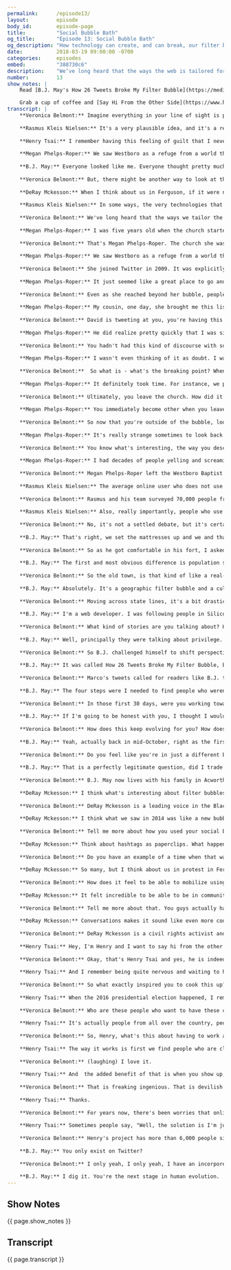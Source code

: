 ```yaml
---
permalink:      /episode13/
layout:         episode
body_id:        episode-page
title:          "Social Bubble Bath"
og_title:       "Episode 13: Social Bubble Bath"
og_description: "How technology can create, and can break, our filter bubbles."
date:           2018-03-19 09:00:00 -0700
categories:     episodes
embed:          "388730c6"
description:    "We’ve long heard that the ways the web is tailored for each user—how we search, what we’re shown, who we read and follow— reinforces walls between us. Veronica Belmont investigates how social media can create, and can break, our filter bubbles. Megan Phelps-Roper discusses the Westboro Baptist Church, and the bubbles that form both on and offline. B.J. May talks about the bubbles he encountered every day, in his Twitter feed, and tells us how he broke free. Rasmus Nielsen suggests social media isn’t the filter culprit we think it is. And, within the context of a divided America, DeRay McKesson argues that sometimes bubbles are what hold us together."
number:         13
show_notes: |
    Read [B.J. May's How 26 Tweets Broke My Filter Bubble](https://medium.com/@bjmay/how-26-tweets-broke-my-filter-bubble-88c1527517f3).

    Grab a cup of coffee and [Say Hi From the Other Side](https://www.hifromtheotherside.com/).
transcript: |
    **Veronica Belmont:** Imagine everything in your line of sight is preselected, that you're living in a box that blocks out whatever doesn't fit with your own identity. Online, we call that a filter bubble, and generally, we think it's a bad thing to be trapped in one. When you're in a filter bubble, you can miss out on seeing the perspective of others.
    
    **Rasmus Kleis Nielsen:** It's a very plausible idea, and it's a really important question.
    
    **Henry Tsai:** I remember having this feeling of guilt that I never had a conversation with someone who disagreed with me about the election.
    
    **Megan Phelps-Roper:** We saw Westboro as a refuge from a world that was full of Satanic people, and lies, and delusions that would lead us to Hell if we indulged them in any way.
    
    **B.J. May:** Everyone looked like me. Everyone thought pretty much like I thought, so, it was comfortable, you know.
    
    **Veronica Belmont:** But, there might be another way to look at this. Maybe sometimes, a bubble can actually be useful.
    
    **DeRay Mckesson:** When I think about us in Ferguson, if it were not for us like coming together, using social media as our own space, we wouldn't have ever begun the protest.
    
    **Rasmus Kleis Nielsen:** In some ways, the very technologies that some people feared would lead us to filter bubbles seem, in fact, to have the opposite consequences. 
    
    **Veronica Belmont:** We've long heard that the ways we tailor the web for each user, how we search, what we're shown, who we read and follow, is driving us apart from each other. Back in the mid-2000s, Google started auto-completing your search results, super handy. A little while later, other platforms caught on. Predict what the user wants to see and you get more clicks and more user activity. Filter bubbles were good for business. Then they were good for advertisers, and then for political campaigns, then good for propaganda bots. The bubbles have now been weaponized. Meanwhile, we're reading only the news we want, following only the people that align with our view of the world. Comforting, but also isolating. In this episode, we're leaning into how social media can create and can break our filter bubbles in both our online lives and in our offline ones. I'm Veronica Belmont and this is IRL Online Life Is Real Life, an original podcast from Mozilla. 
    
    **Megan Phelps-Roper:** I was five years old when the church started protesting, so I grew up talking about current events in light of the church's understanding of the Bible and memorizing chapters at a time, and then standing on a picket line almost daily, talking to people about these ideas. 
    
    **Veronica Belmont:** That's Megan Phelps-Roper. The church she was born into is the Westboro Baptist Church. That may ring a bell. They're often in the news, holding signs at the funerals of soldiers or picketing events that support gay people. It's easy to dislike everything the church stands for. Essentially, their MO is to argue that anything bad that happens, terror strikes, tsunamis, AIDS, it's all God's wrath. It's all punishment for being wicked. Megan grew up in that world view and believed it to be true. Westboro Church built an enormously powerful bubble around its members. 
    
    **Megan Phelps-Roper:** We saw Westboro as a refuge from a world that was full of satanic people and lies and delusions that would lead us to hell if we indulged them in any way. So I thought our message was the truth of God and the only hope for mankind.
    
    **Veronica Belmont:** She joined Twitter in 2009. It was explicitly to promote her church's views. The church encouraged it.
    
    **Megan Phelps-Roper:** It just seemed like a great place to go and preach and warn people about their sins.
    
    **Veronica Belmont:** Even as she reached beyond her bubble, people started reaching back. Ultimately, this would lead her to leaving the church forever. 
    
    **Megan Phelps-Roper:** My cousin, one day, she brought me this list, 100 Most Influential Jews on Twitter. Number two on that list was a man named David Abitbol. I was tweeting several people on the list, but he was the one who really responded, at first. I said something about Jewish customs being dead rote rituals that would lead them all to hell and he initially responded with a lot of hostility and anger, which was exactly what I expected because that was how things had always happened on the picket line.
    
    **Veronica Belmont:** David is tweeting at you, you're having this back and forth, it feels very aggressive. At what point did that start to change? How did you feel in that moment?
    
    **Megan Phelps-Roper:** He did realize pretty quickly that I was sincere, what I believe was the truth of God. His tone sort of changed, became a lot more like friendly barbs, instead of these angry insults. And then it sort of enabled us to start asking each other questions. He started asking me questions about our picket signs. I wanted to know about Jewish theology and their understanding of the world so that I could better refute it. I picketed him twice during this time. He came out to the picket line to chat, so I'm holding a "God Hates Jews" sign, he comes up and brings me this Israeli dessert that he brought from Jerusalem, where he lives, and I brought him peppermint chocolate. It was sort of moving to me in a way that I wasn't consciously aware of at the time. 
    
    **Veronica Belmont:** You hadn't had this kind of discourse with someone before. This is really the first time these seeds of doubt are becoming implanted in your mind.
    
    **Megan Phelps-Roper:** I wasn't even thinking of it as doubt. I wasn't aware in that moment that I was being changed, but when I was on Twitter, I was open in a way that just I never could be in real life. It just sort of gave me a window into other people's lives in a way that helped me see that they weren't what I was taught.
    
    **Veronica Belmont:**  So what is - what's the breaking point? When do you realize that things for you are different?
    
    **Megan Phelps-Roper:** It definitely took time. For instance, we protested funerals, and then being on Twitter, I would see the way that people responded to tragedy and I became increasingly uncomfortable celebrating tragedy. And I felt like "This doesn't seem quite right," and then another thing, "This doesn't seem quite right." And you know  it just became this sort of unraveling. 
    
    **Veronica Belmont:** Ultimately, you leave the church. How did it feel for you to finally burst that bubble?
    
    **Megan Phelps-Roper:** You immediately become other when you leave, so the day that I left there were several people who came and tried to talk me out of it, but once they realize that you won't be swayed away from making this decision, it's just over. You are basically disowned, shunned. They will have no relationship with you whatsoever. It's devastating, you know?  
    
    **Veronica Belmont:** So now that you're outside of the bubble, looking back in, what does that look like to you?
    
    **Megan Phelps-Roper:** It's really strange sometimes to look back at old videos of myself or current videos of my family and because, of course, there's a part of my brain that knows exactly what they're saying and where they're coming from and why they think the way that they do. It’s something I think about often is how can I help my family, who are still there, to question some of the ideas that they hold. And  they can change, and I know that they can.
    
    **Veronica Belmont:** You know what's interesting, the way you describe this, it sounds like you are actually the Rosetta Stone into the Westboro Baptist Church because you are able to reverse engineer their arguments in a way that most people on the outside don't have the ability to do.
    
    **Megan Phelps-Roper:** I had decades of people yelling and screaming and attacking, physically attacking, and threatening. Those things only pushed me even deeper into my ideology. The thing that changed me, or that helped me change and to see things differently, was people who took the time and had you know the willingness and the compassion to understand where I was coming from. It's so much more effective. We've talked about bubbles so much, I feel like we're being pushed deeper and deeper into our bubbles and thinking that the only answer is to yell louder, resist harder, and I think it's the opposite. It's the willingness to be vulnerable and have the conversation and to listen. 
    
    **Veronica Belmont:** Megan Phelps-Roper left the Westboro Baptist Church with her sister in 2012. You can still find her on Twitter. Last year, the Reuters Institute for the Study of Journalism published a report. They wanted to see to what extent social media did inflate filter bubbles, particularly around the kind of news information the average user consumed. Rasmus Nielsen helped write that report. He found that, as far as our news diets are concerned, Twitter and Facebook aren't the poison they're made out to be.
    
    **Rasmus Kleis Nielsen:** The average online user who does not use social media, use somewhere in between one or two different sources of online news per week, whereas those who use social media are exposed to significantly more different sources of online news.
    
    **Veronica Belmont:** Rasmus and his team surveyed 70,000 people from 36 countries. 
    
    **Rasmus Kleis Nielsen:** Also, really importantly, people who use social media are also engaging with sources from different ends of the political spectrum, if you will. More liberal and more conservative sources. In some ways, the very technologies that some people feared would lead us to filter bubbles, right now, at least as they have operated in recent years, seem in fact to have the opposite consequences. 
    
    **Veronica Belmont:** No, it's not a settled debate, but it's certainly interesting. And if we're talking about media diets, the stuff we consume and the stuff we don't, then we can make choices about what's in that diet. When I reached B.J. May, he was in the middle of a pretty big choice himself. B.J.'s employer offered him a chance to relocate and he took it. He moved his whole family to a suburb north of Atlanta, Georgia. Like he was literally in the middle of doing this, he was in a mostly empty house when we talked. 
    
    **B.J. May:** That's right, we set the mattresses up and we and that's our audio booth right now, is basically a pillow fort so that we could have some quiet.
    
    **Veronica Belmont:** So as he got comfortable in his fort, I asked him to compare his new town to his old one.
    
    **B.J. May:** The first and most obvious difference is population size. The town I'm moving to has a population of about 30,000 people and the town that I'm moving from has a population of 1,200 people. It's a very small, German farming town in Central Illinois I'm leaving and I'm moving to a Northern Atlanta suburb. It's a lot bigger. 
    
    **Veronica Belmont:** So the old town, is that kind of like a real-life filter bubble, then?
    
    **B.J. May:** Absolutely. It's a geographic filter bubble and a cultural filter bubble. Everyone looked like me, everyone thought pretty much like I thought, and it was easy to become comfortable to the point that complacency sets in you know? 
    
    **Veronica Belmont:** Moving across state lines, it's a bit drastic, but the move is really a culmination of something B.J.'s been working on for the past couple years. See, while B.J. lived in that little farming town, he started noticing how his world didn't match up with the one people were talking about on social.
    
    **B.J. May:** I'm a web developer. I was following people in Silicon Valley. I was following people in major metropolitan areas. And as I got connected to them, I realized that their stories were really not like mine.
    
    **Veronica Belmont:** What kind of stories are you talking about? How are they so different from your own personal experience?
    
    **B.J. May:** Well, principally they were talking about privilege. They were talking about prejudice. They were talking about discrimination. They were talking about sexism and racism. I just quite simply had not been exposed to those notions and I was in such a homogenous community for my whole life that I didn't have to watch anyone else experience them either.
    
    **Veronica Belmont:** So B.J. challenged himself to shift perspective and then came the spark. A string of tweets that changed everything. He posted an article on Medium about what happened next.
    
    **B.J. May:** It was called How 26 Tweets Broke My Filter Bubble, but those 26 tweets came from a guy, a black man who is a developer. His name is Marco Rogers. 
    
    **Veronica Belmont:** Marco's tweets called for readers like B.J. to break their bubbles through a series of steps. B.J. outlined the four steps and decided he would do just that.
    
    **B.J. May:** The four steps were I needed to find people who weren't like me. That was the first thing. The second one was I was going to follow one of those people every single day for 30 days. For a whole month, I'm going to follow one new account every single day and I'm going to keep following each of them for no fewer than 30 days. I wanted to expose myself to whatever they were talking about. I wanted to find accounts that would make me uncomfortable, that would challenge the boundaries of my own belief system and force myself to be exposed to those. The third rule was I wouldn't engage with them in any fashion, apart from just reading. I would not ask them questions, I would not demand that they clarify their position, I would not make them define things or debate with them. I would not interact in any way apart from just reading. And then finally, the fourth rule was that I would engage in my own self-study when I did encounter terms or concepts that were foreign to me. That kind of goes along with the third rule. And all those rules were based on how I saw people interacting in this space and getting burned. When someone was doing this wrong, when someone was interacting with these more marginalized groups and getting shouted out of the room, it was because they weren't doing these things. That was my observation there. 
    
    **Veronica Belmont:** In those first 30 days, were you working towards a finish line? Did you think at the end of the 30 days that was going to be the bubble popped or was there a goal you were working towards?
    
    **B.J. May:** If I'm going to be honest with you, I thought I would be done with it and walk away from it and be able to get myself a sticker star, and maybe I'll get a pat on the back and people will think I'm very smart and a really great ally and that will be the end of that. That's not how it works at all. I had to make those things permanent. I loosened up the rules just a little bit on how much I would interact with these various marginalized group members, but I still try and listen more than I speak.
    
    **Veronica Belmont:** How does this keep evolving for you? How does online culture affect these choices you're making, like the #metoo movement, for instance, these new cultural moments continue to happen. Are you trying to stay up to date on all of these?
    
    **B.J. May:** Yeah, actually back in mid-October, right as the first set of high-profile workplace harassment cases started to get circulated, I unfollowed anyone who identifies as a man on Twitter. So I've been doing that for a couple months now and I've got to tell you, Twitter's a little better. It is. 
    
    **Veronica Belmont:** Do you feel like you're in just a different bubble now?
    
    **B.J. May:** That is a perfectly legitimate question, did I trade one bubble for another right?. I've had a couple people suggest exactly that to me. Based on the fact that all my friends and family that I've had for years, that many of my coworkers remain in the worldview from whence I originated you know, I don't think that that's actually the case. I don't think that I've actually fully traded one bubble for another. I don't exist only on Twitter. I didn't trade one life for another, I traded a set of Twitter followers and Twitter accounts for another. These social media tools that we have at our disposal, they're powerful, but you have to be intentional about your usage of them. If they are just passive reinforcements of the worldview that you already have and the worldview of the people around you, then that filter bubble stops becoming a bubble and becomes a prison. Just do it on purpose. Don't let the voices that come to you and the opinions that impact you just happen. Look at them and inspect them and challenge them and decide if they're worth keeping or not.
    
    **Veronica Belmont:** B.J. May now lives with his family in Acworth, Georgia. He says he picked Georgia deliberately because he wanted his kids to be exposed to a wider diversity of people and perspectives. There's a link to B.J.'s Medium post, How 26 Tweets Broke My Filter Bubble, in the show notes to this episode. Find it at IRLPodcast.org. I'm Veronica Belmont and this is IRL Online Life Is Real Life. Not everybody inside a bubble thinks they're trapped. For the powerless, being able to access a community, a feedback chamber can be empowering. 
    
    **DeRay Mckesson:** I think what's interesting about filter bubbles is how they're created. I think we often talk about them as these static things that always exist. 
    
    **Veronica Belmont:** DeRay Mckesson is a leading voice in the Black Lives Matter movement. He's a pro at merging on-the-streets activism with really effective social media outreach. Deray was there at the very start of Black Lives Matter and he saw right away not all filter bubbles are created equal.
    
    **DeRay Mckesson:** I think what we saw in 2014 was like a new bubble emerge, that people had obviously used Twitter as a mechanism for social good in other places, at mass scale in other countries. There weren't automatically a set of activists who like understood how to protest and stand in the street the way that it was happening in real time. A filter bubble was emerging, like a community all of a sudden had just begun to form.
    
    **Veronica Belmont:** Tell me more about how you used your social bubble to your advantage.
    
    **DeRay Mckesson:** Think about hashtags as paperclips. What happened in the early days, it was Mike Brown, it was Ferguson. Those were the first two hashtags before we started using Black Lives Matter. Those hashtags became the primary organizing tool, the way that we rallied thousands of people on the street and moved them, but in those early days it was just so new for people that we were able to use the nascency of hashtags and things like that for social justice to really mobilize.
    
    **Veronica Belmont:** Do you have an example of a time when that was especially useful?
    
    **DeRay Mckesson:** So many, but I think about us in protest in Ferguson. One of the nights of the single biggest protest, me and three of my friends were standing on a corner, nobody's there, and we start Tweeting "People need to come. There's something happening." A couple thousand people come literally because the three of us just said, "This is the place to be." That happened a lot you know, where we could move big groups of people by delivering the message in the right way.
    
    **Veronica Belmont:** How does it feel to be able to mobilize using a platform like social media, like Twitter. 
    
    **DeRay Mckesson:** It felt incredible to be able to be in community with people and not necessarily need to know their faces, but you can know their hearts by what was happening online. Like it was really powerful because we were just connected so quickly and we could get feedback so quickly. So you think about the people in Palestine taught us how to deal with teargas before anybody came and did a training in St. Louis, and that was powerful.
    
    **Veronica Belmont:** Tell me more about that. You guys actually had conversations with other groups about how to handle these kinds of situations?
    
    **DeRay Mckesson:** Conversations makes it sound like even more coordinated and formal. We were just going through a crisis right and people reached out, being like, "Here's what you can do." There was people in Palestine that helped us with teargas. There was some of the Occupy people that helped us think about strategy in the street better. They could get to us pretty quickly right because all they had to do is DM us. There were these really experienced hackers who helped us secure our phones and our computers and it just happened in real time in a way that we weren't prepared for. We didn't know what was happening. Now we look back, we just knew people were coming to stand with us.
    
    **Veronica Belmont:** DeRay Mckesson is a civil rights activist and leader. He also hosts a social justice and politics podcast called Pod Save The People. So, are you ready to burst out of your bubble? Want a little help to get you started? There's a number of places online offering to help you do just that. 
    
    **Henry Tsai:** Hey, I'm Henry and I want to say hi from the other side. 
    
    **Veronica Belmont:** Okay, that's Henry Tsai and yes, he is indeed saying hi, to you specifically. He launched a bubble-busting website of sorts. It's called well Hi From The Other Side. Say you're a conservative and you want to get to know a liberal better, so you sign up on the website and answer a few questions. Henry's algorithm crunches some data and pairs you with someone. Then you commit to meeting offline, in the real world, and start a conversation. His program paired the first two volunteers last fall. 
    
    **Henry Tsai:** And I remember being quite nervous and waiting to hear back from them to see whether they even went through with the conversation. I think they did about two or three days later. It turns out they went to a pizza shop or a burger place at midnight, because that was the only time that the two of them were both available. You know both had said, independently, that they were surprised at how civil it was and how nice the other person was. And I'm proud to report, actually, that I haven't heard of a single negative experience. 
    
    **Veronica Belmont:** So what exactly inspired you to cook this up?
    
    **Henry Tsai:** When the 2016 presidential election happened, I remember having this feeling of guilt that I never had a conversation with someone who basically disagreed with me about the election. Then I was seeing on Facebook all these posts of people saying, "Wow. I really want to talk to someone on the other side."
    
    **Veronica Belmont:** Who are these people who want to have these conversations?
    
    **Henry Tsai:** It's actually people from all over the country, people from every state, many people from outside of the country trying to have these conversations, too. We have everyone from someone who's about to go off to college to retirees to schoolteachers to people working at restaurants. They go in without any idea of who the other person is, other than a name. We introduce people to each other as if they're two mutual friends of mine. I would say, "Hey, Veronica, meet Dominic and ne of you supported Hillary Clinton and the other one supported Donald Trump in the election. Here's some suggestions for having a good conversation." Then we kind of just send people off. 
    
    **Veronica Belmont:** So, Henry, what's this about having to work as a team to get free coffee?
    
    **Henry Tsai:** The way it works is first we find people who are close to each other and then we separately send each individual essentially half of the code they need to unlock the Starbucks gift card. 
    
    **Veronica Belmont:** (laughing) I love it.
    
    **Henry Tsai:** And  the added benefit of that is when you show up, you would have to work together, even for 30 seconds. There's research showing that if people work together towards anything, towards something, it kind of reorients their relationship. And I thought, "What a great way to get people on the right foot when they have their conversation."
    
    **Veronica Belmont:** That is freaking ingenious. That is devilish and fiendish and amazing. That's super smart. I love it. I love it.
    
    **Henry Tsai:** Thanks.
    
    **Veronica Belmont:** For years now, there's been worries that online everyone's being put into a filter bubble, so everyone's entrenched in their beliefs and most people don't or won't or can't escape, so what do you make of the attitude around this?
    
    **Henry Tsai:** Sometimes people say, "Well, the solution is I'm just going to get off Facebook," or, "The solution is I'm going to stop using Twitter." I think that's probably not the right approach. For me is what can we do to augment or build upon the tools that we have to make the experience better. 
    
    **Veronica Belmont:** Henry's project has more than 6,000 people signed up. He's been able to pair about 1,500 so far. Look it up at HiFromTheOtherSide.com. For better or for worse, there's no such thing as a bubble-free life. We're in a bubble bath. They form offline, like in Megan's case with the Westboro Baptist Church, and they form online, like B.J. found on his Twitter feed. Bubbles can be the thing that hold us together, like they do for DeRay, or they can be the thing keeping us apart, which Henry is trying to change. There's lots of small ways you can tweak your own bubble. You don't need to move your family to another state or even go for coffee with strangers. Say the news is weirdly depressing. You can seek out a good news aggregator. There's lots of them. If you get most of your news from social media, maybe it's time to audit the list of people you follow. Take stock of who they are and then seek out the voices you're missing. Then, listen. IRL is an original podcast from Mozilla, the not for profit behind the all-new Firefox browser. I'm Veronica Belmont and I'll see you online until we catch up again, IRL. Fun fact, I do actually only exist on Twitter.
    
    **B.J. May:** You only exist on Twitter?
    
    **Veronica Belmont:** I only yeah, I only yeah, I have an incorporeal form that only exists on Twitter.
    
    **B.J. May:** I dig it. You're the next stage in human evolution.
---
```


## Show Notes
<a name="#shownotes"></a>

{{ page.show_notes }}

## Transcript
<a name="#transcript"></a>

{{ page.transcript }}
